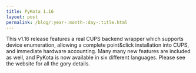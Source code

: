 ```yaml
---
title: PyKota 1.16
layout: post
permalink: /blog/:year-:month-:day-:title.html
---
```


This v1.16 release features a real CUPS backend wrapper which supports device enumeration, allowing a complete point&click installation into CUPS, and immediate hardware accounting. Many many new features are included as well, and PyKota is now available in six different languages. Please see the website for all the gory details.
